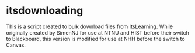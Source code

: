 # itsdownloading
This is a script created to bulk download files from ItsLearning. While originally created by SimenNJ for use at NTNU and HIST before their switch to Blackboard, this version is modified for use at NHH before the switch to Canvas.

